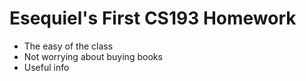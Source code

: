 # Esequiel's First CS193 Homework
- The easy of the class
- Not worrying about buying books
- Useful info
